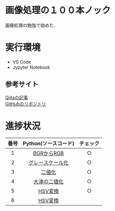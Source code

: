 # 画像処理の１００本ノック
画像処理の勉強で始めた．

# 実行環境
- VS Code
- Jypyter Notebook

## 参考サイト
[Qiitaの記事](https://qiita.com/yoyoyo_/items/2ef53f47f87dcf5d1e14)  
[GitHubのリポジトリ](https://github.com/yoyoyo-yo/Gasyori100knock)

# 進捗状況
|番号|Python(ソースコード)|チェック|
|:---:|:---:|:---:|
|1|[BGRからRGB](src/1-10/q1.ipynb)|○|
|2|[グレースケール化](src/1-10/q2.ipynb)|○|
|3|[二値化](src/1-10/q3.ipynb)|○|
|4|[大津の二値化](src/1-10/q4.ipynb)|○|
|5|[HSV変換](src/1-10/q5.ipynb)|○|
|6|[HSV変換](src/1-10/q5.ipynb)| |
